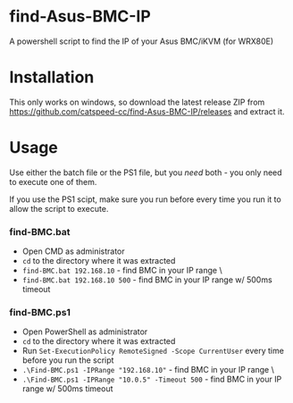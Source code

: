 # find-Asus-BMC-IP
A powershell script to find the IP of your Asus BMC/iKVM (for WRX80E)

# Installation
This only works on windows, so download the latest release ZIP from https://github.com/catspeed-cc/find-Asus-BMC-IP/releases and extract it.

# Usage
Use either the batch file or the PS1 file, but you _need_ both - you only need to execute one of them.

If you use the PS1 scipt, make sure you run  before every time you run it to allow the script to execute.

### find-BMC.bat
- Open CMD as administrator
- `cd` to the directory where it was extracted
- `find-BMC.bat 192.168.10` - find BMC in your IP range \
- `find-BMC.bat 192.168.10 500` - find BMC in your IP range w/ 500ms timeout

### find-BMC.ps1
- Open PowerShell as administrator
- `cd` to the directory where it was extracted
- Run `Set-ExecutionPolicy RemoteSigned -Scope CurrentUser` every time before you run the script
- `.\Find-BMC.ps1 -IPRange "192.168.10"` - find BMC in your IP range \
- `.\Find-BMC.ps1 -IPRange "10.0.5" -Timeout 500` - find BMC in your IP range w/ 500ms timeout
